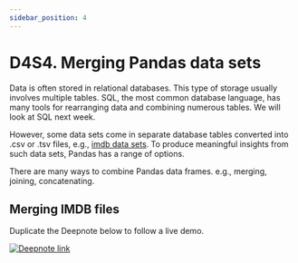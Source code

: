 ```yaml
---
sidebar_position: 4
---
```


# D4S4. Merging Pandas data sets

Data is often stored in relational databases. This type of storage usually involves multiple tables. SQL, the most common database language, has many tools for rearranging data and combining numerous tables. We will look at SQL next week.

However, some data sets come in separate database tables converted into .csv or .tsv files, e.g., [imdb data sets](https://www.imdb.com/). To produce meaningful insights from such data sets, Pandas has a range of options.

There are many ways to combine Pandas data frames. e.g., merging, joining, concatenating.

## Merging IMDB files

Duplicate the Deepnote below to follow a live demo.

[<img
    src="/img/icons/deepnote-logo.svg"
    alt="Deepnote link"
/>](https://deepnote.com/project/Merging-data-sets-m-2IDjypRHe1b0YHmKxvNw/%2Fnotebook.ipynb
)
